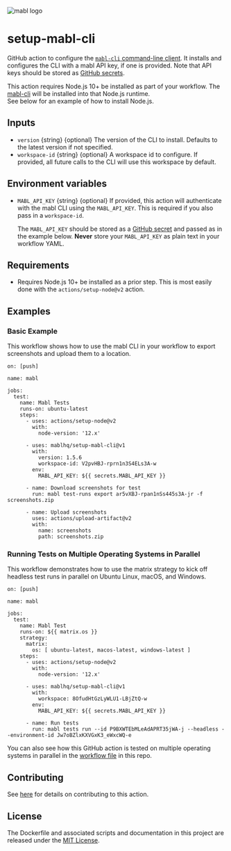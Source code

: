 ![mabl logo](https://avatars3.githubusercontent.com/u/25963599?s=100&v=4)

# setup-mabl-cli

GitHub action to configure the
[`mabl-cli` command-line client](https://help.mabl.com/docs/mabl-cli). It
installs and configures the CLI with a mabl API key, if one is provided. Note
that API keys should be stored as [GitHub secrets](https://docs.github.com/en/actions/reference/encrypted-secrets#creating-encrypted-secrets-for-an-organization).

This action requires Node.js 10+ be installed as part of your workflow.
The [mabl-cli](https://www.npmjs.com/package/@mablhq/mabl-cli) will be installed into that Node.js runtime.  
See below for an example of how to install Node.js.

## Inputs

- `version` {string} {optional} The version of the CLI to install. Defaults to
  the latest version if not specified.
- `workspace-id` {string} {optional} A workspace id to configure.  If provided, all future calls to the CLI will use this workspace by default.

## Environment variables

- `MABL_API_KEY` {string} {optional} If provided, this action will authenticate
  with the mabl CLI using the `MABL_API_KEY`.  This is required if you also pass in a `workspace-id`.
  
  The `MABL_API_KEY` should be stored as a [GitHub secret](https://docs.github.com/en/actions/reference/encrypted-secrets#creating-encrypted-secrets-for-an-organization) and passed as in the
  example below. **Never** store your `MABL_API_KEY` as plain text in your workflow YAML.

## Requirements

- Requires Node.js 10+ be installed as a prior step. This is most easily done with
  the `actions/setup-node@v2` action.

## Examples

### Basic Example

This workflow shows how to use the mabl CLI in your workflow to export screenshots and upload them to a location.

```
on: [push]

name: mabl

jobs:
  test:
    name: Mabl Tests
    runs-on: ubuntu-latest
    steps:
      - uses: actions/setup-node@v2
        with:
          node-version: '12.x'

      - uses: mablhq/setup-mabl-cli@v1
        with:
          version: 1.5.6
          workspace-id: V2pvHBJ-rprn1n3S4ELs3A-w
        env:
          MABL_API_KEY: ${{ secrets.MABL_API_KEY }}

      - name: Download screenshots for test
        run: mabl test-runs export ar5vXBJ-rpan1nSs445s3A-jr -f screenshots.zip

      - name: Upload screenshots
        uses: actions/upload-artifact@v2
        with:
          name: screenshots
          path: screenshots.zip
```

### Running Tests on Multiple Operating Systems in Parallel

This workflow demonstrates how to use the matrix strategy to kick off headless test runs in parallel on Ubuntu Linux, macOS, and Windows.

```
on: [push]

name: mabl

jobs:
  test:
    name: Mabl Test
    runs-on: ${{ matrix.os }}
    strategy:
      matrix:
        os: [ ubuntu-latest, macos-latest, windows-latest ]
    steps:
      - uses: actions/setup-node@v2
        with:
          node-version: '12.x'

      - uses: mablhq/setup-mabl-cli@v1
        with:
          workspace: 8OfudHtGzLyWLU1-LBjZtQ-w
        env:
          MABL_API_KEY: ${{ secrets.MABL_API_KEY }}
      
      - name: Run tests
        run: mabl tests run --id P9BXWTEbMLeAdAPRT35jWA-j --headless --environment-id Jw7oBZlxKXVGxK3_eWxcWQ-e
```

You can also see how this GitHub action is tested on multiple operating
systems in parallel in the [workflow file](https://github.com/mablhq/setup-mabl-cli/blob/master/.github/workflows/push-workflow.yaml) in this repo.

## Contributing

See [here](CONTRIBUTING.md) for details on contributing to this action.

## License

The Dockerfile and associated scripts and documentation in this project are
released under the [MIT License](LICENSE).
